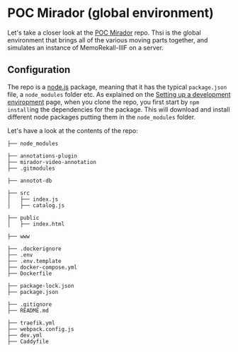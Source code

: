 # POC Mirador (global environment)

Let's take a closer look at the [POC Mirador](https://gitlab.tetras-libre.fr/iiif/POC-mirador) repo. Thsi is the global environment that brings all of the various moving parts together, and simulates an instance of MemoRekall-IIIF on a server.

## Configuration

The repo is a [node.js](https://nodejs.org/en) package, meaning that it has the typical `package.json` file, a `node_modules` folder etc. As explained on the [Setting up a development enviropment](/development-guide/01-Setting-Up-Dev-Evironment.md) page, when you clone the repo, you first start by `npm install`ing the dependencies for the package. This will download and install different node packages putting them in the `node_modules` folder.

Let's have a look at the contents of the repo:

```
├── node_modules

├── annotations-plugin
├── mirador-video-annotation
├── .gitmodules

├── annotot-db

├── src
│   ├── index.js
│   ├── catalog.js

├── public
│   ├── index.html

├── www

├── .dockerignore
├── .env
├── .env.template
├── docker-compose.yml
├── Dockerfile

├── package-lock.json
├── package.json

├── .gitignore
├── README.md

├── traefik.yml
├── webpack.config.js
├── dev.yml
├── Caddyfile
```